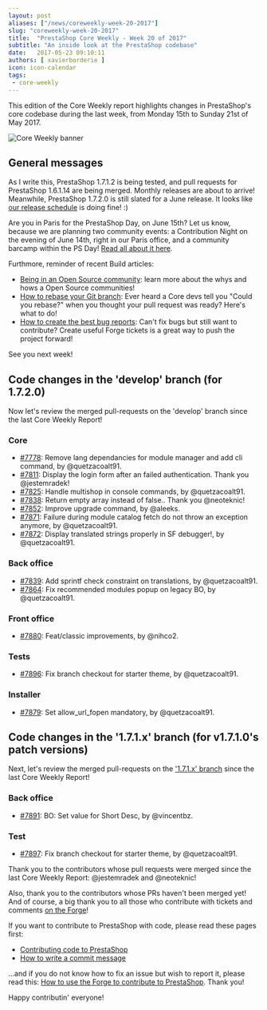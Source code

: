 ```yaml
---
layout: post
aliases: ["/news/coreweekly-week-20-2017"]
slug: "coreweekly-week-20-2017"
title:  "PrestaShop Core Weekly - Week 20 of 2017"
subtitle: "An inside look at the PrestaShop codebase"
date:   2017-05-23 09:10:11
authors: [ xavierborderie ]
icon: icon-calendar
tags:
 - core-weekly
---
```


This edition of the Core Weekly report highlights changes in PrestaShop's core codebase during the last week, from Monday 15th to Sunday 21st of May 2017.

![Core Weekly banner](/assets/images/2017/04/core_weekly_banner.jpg)


## General messages

As I write this, PrestaShop 1.7.1.2 is being tested, and pull requests for PrestaShop 1.6.1.14 are being merged. Monthly releases are about to arrive!<br/>
Meanwhile, PrestaShop 1.7.2.0 is still slated for a June release. It looks like [our release schedule](http://build.prestashop.com/howtos/misc/2017-release-schedule/) is doing fine! :)

Are you in Paris for the PrestaShop Day, on June 15th? Let us know, because we are planning two community events: a Contribution Night on the evening of June 14th, right in our Paris office, and a community barcamp within the PS Day! [Read all about it here](http://build.prestashop.com/news/contributor-night-barcamp-prestashop-day-paris-2017/).

Furthmore, reminder of recent Build articles:

* [Being in an Open Source community](http://build.prestashop.com/news/being-in-an-open-source-community/): learn more about the whys and hows a Open Source communities!
* [How to rebase your Git branch](http://build.prestashop.com/news/rebasing-your-git-branch/): Ever heard a Core devs tell you "Could you rebase?" when you thought your pull request was ready? Here's what to do!
* [How to create the best bug reports](http://build.prestashop.com/news/how-to-create-bug-report/): Can't fix bugs but still want to contribute? Create useful Forge tickets is a great way to push the project forward!

See you next week!


## Code changes in the 'develop' branch (for 1.7.2.0)

Now let's review the merged pull-requests on the 'develop' branch since the last Core Weekly Report!

### Core

* [#7778](https://github.com/PrestaShop/PrestaShop/pull/7778): Remove lang dependancies for module manager and add cli command, by @quetzacoalt91.
* [#7811](https://github.com/PrestaShop/PrestaShop/pull/7811): Display the login form after an failed authentication. Thank you @jestemradek!
* [#7825](https://github.com/PrestaShop/PrestaShop/pull/7825): Handle multishop in console commands, by @quetzacoalt91.
* [#7838](https://github.com/PrestaShop/PrestaShop/pull/7838): Return empty array instead of false.. Thank you @neoteknic!
* [#7852](https://github.com/PrestaShop/PrestaShop/pull/7852): Improve upgrade command, by @aleeks.
* [#7871](https://github.com/PrestaShop/PrestaShop/pull/7871): Failure during module catalog fetch do not throw an exception anymore, by @quetzacoalt91.
* [#7872](https://github.com/PrestaShop/PrestaShop/pull/7872): Display translated strings properly in SF debugger!, by @quetzacoalt91.


### Back office

* [#7839](https://github.com/PrestaShop/PrestaShop/pull/7839): Add sprintf check constraint on translations, by @quetzacoalt91.
* [#7864](https://github.com/PrestaShop/PrestaShop/pull/7864): Fix recommended modules popup on legacy BO, by @quetzacoalt91.


### Front office

* [#7880](https://github.com/PrestaShop/PrestaShop/pull/7880): Feat/classic improvements, by @nihco2.


### Tests

* [#7896](https://github.com/PrestaShop/PrestaShop/pull/7896): Fix branch checkout for starter theme, by @quetzacoalt91.


### Installer

* [#7879](https://github.com/PrestaShop/PrestaShop/pull/7879): Set allow_url_fopen mandatory, by @quetzacoalt91.



## Code changes in the '1.7.1.x' branch (for v1.7.1.0's patch versions) 

Next, let's review the merged pull-requests on the ['1.7.1.x' branch](https://github.com/PrestaShop/PrestaShop/tree/1.7.1.x) since the last Core Weekly Report!


### Back office

* [#7891](https://github.com/PrestaShop/PrestaShop/pull/7891): BO: Set value for Short Desc, by @vincentbz.


### Test

* [#7897](https://github.com/PrestaShop/PrestaShop/pull/7897): Fix branch checkout for starter theme, by @quetzacoalt91.



Thank you to the contributors whose pull requests were merged since the last Core Weekly Report: @jestemradek and @neoteknic!

Also, thank you to the contributors whose PRs haven't been merged yet! And of course, a big thank you to all those who contribute with tickets and comments [on the Forge](http://forge.prestashop.com/)!

If you want to contribute to PrestaShop with code, please read these pages first:

 * [Contributing code to PrestaShop](http://doc.prestashop.com/display/PS16/Contributing+code+to+PrestaShop)
 * [How to write a commit message](http://doc.prestashop.com/display/PS16/How+to+write+a+commit+message)

...and if you do not know how to fix an issue but wish to report it, please read this: [How to use the Forge to contribute to PrestaShop](http://doc.prestashop.com/display/PS16/How+to+use+the+Forge+to+contribute+to+PrestaShop). Thank you!

Happy contributin' everyone!
